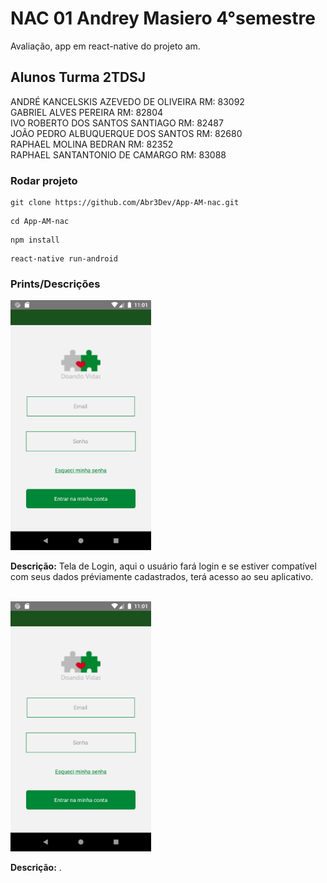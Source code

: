 # NAC 01 Andrey Masiero 4°semestre

Avaliação, app em react-native do projeto am.

## Alunos Turma 2TDSJ 

ANDRÉ KANCELSKIS AZEVEDO DE OLIVEIRA RM: 83092<BR/>
GABRIEL ALVES PEREIRA RM: 82804<BR/>
IVO ROBERTO DOS SANTOS SANTIAGO RM: 82487<BR/>
JOÃO PEDRO ALBUQUERQUE DOS SANTOS RM: 82680<BR/>
RAPHAEL MOLINA BEDRAN RM: 82352<BR/>
RAPHAEL SANTANTONIO DE CAMARGO RM: 83088<BR/>

### Rodar  projeto

```
git clone https://github.com/Abr3Dev/App-AM-nac.git
```
```
cd App-AM-nac
```
```
npm install
```
```
react-native run-android
```
### Prints/Descrições
<img src="https://github.com/Abr3Dev/App-AM-nac/blob/master/screenshots/Screenshot_1599001301.png" height=400px>
<p><b>Descrição:</b> Tela de Login, aqui o usuário fará login e se estiver compatível com seus dados préviamente cadastrados, terá acesso ao seu aplicativo.</p><br/>

<img src="https://github.com/Abr3Dev/App-AM-nac/blob/master/screenshots/Screenshot_1599001301.png" height=400px>
<p><b>Descrição:</b> .</p>
